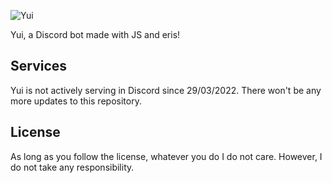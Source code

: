 ![Yui](https://i.imgur.com/WasjFzU.jpg)

Yui, a Discord bot made with JS and eris!

## Services

Yui is not actively serving in Discord since 29/03/2022.
There won't be any more updates to this repository.

## License

As long as you follow the license, whatever you do I do not care. However, I do not take any responsibility.
